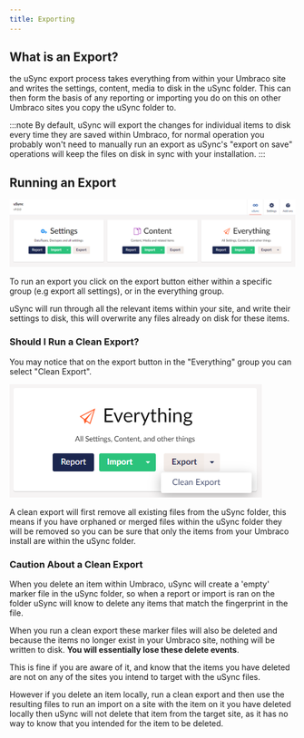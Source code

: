 ```yaml
---
title: Exporting
---
```


## What is an Export?
the uSync export process takes everything from within your Umbraco site and writes the settings, content, media to disk in the uSync folder. This can then form the basis of any reporting or importing you do on this on other Umbraco sites you copy the uSync folder to.

:::note
By default, uSync will export the changes for individual items to disk every time they are saved within Umbraco, for normal operation you probably won't need to manually run an export as uSync's "export on save" operations will keep the files on disk in sync with your installation.
:::

## Running an Export

![Dashboard](dashboard.png)

To run an export you click on the export button either within a specific group (e.g export all settings), or in the everything group.

uSync will run through all the relevant items within your site, and write their settings to disk, this will overwrite any files already on disk for these items. 

### Should I Run a Clean Export?

You may notice that on the export button in the "Everything" group you can select "Clean Export". 

![Clean export button](clean.png)

A clean export will first remove all existing files from the uSync folder, this means if you have orphaned or merged files within the uSync folder they will be removed so you can be sure that only the items from your Umbraco install are within the uSync folder. 

### Caution About a Clean Export 
When you delete an item within Umbraco, uSync will create a 'empty' marker file in the uSync folder, so when a report or import is ran on the folder uSync will know to delete any items that match the fingerprint in the file.

When you run a clean export these marker files will also be deleted and because the items no longer exist in your Umbraco site, nothing will be written to disk. **You will essentially lose these delete events**.

This is fine if you are aware of it, and know that the items you have deleted are not on any of the sites you intend to target with the uSync files. 

However if you delete an item locally, run a clean export and then use the resulting files to run an import on a site with the item on it you have deleted locally then uSync will not delete that item from the target site, as it has no way to know that you intended for the item to be deleted.

